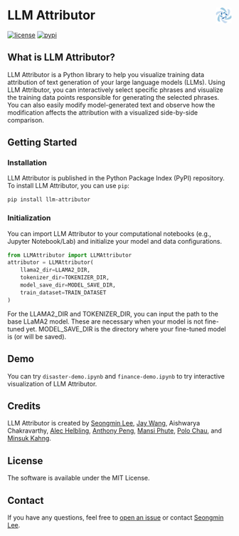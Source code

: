 # LLM Attributor <img align="right" src="./LLMAttributor/visualization/icons/logo_color.svg" height="35"></img>


[![license](https://img.shields.io/badge/License-MIT-success)]()
[![pypi](https://img.shields.io/pypi/v/wizmap?color=blue)](https://pypi.org/project/llm-attributor/)

## What is LLM Attributor?

LLM Attributor is a Python library to help you visualize training data attribution of text generation of your large language models (LLMs). Using LLM Attributor, you can interactively select specific phrases and visualize the training data points responsible for generating the selected phrases. You can also easily modify model-generated text and observe how the modification affects the attribution with a visualized side-by-side comparison.

## Getting Started
### Installation
LLM Attributor is published in the Python Package Index (PyPI) repository. To install LLM Attributor, you can use `pip`:

```bash
pip install llm-attributor
```

### Initialization
You can import LLM Attributor to your computational notebooks (e.g., Jupyter Notebook/Lab) and initialize your model and data configurations.
```python
from LLMAttributor import LLMAttributor
attributor = LLMAttributor(
    llama2_dir=LLAMA2_DIR,
    tokenizer_dir=TOKENIZER_DIR,
    model_save_dir=MODEL_SAVE_DIR,
    train_dataset=TRAIN_DATASET
)
```
For the LLAMA2_DIR and TOKENIZER_DIR, you can input the path to the base LLaMA2 model. These are necessary when your model is not fine-tuned yet. 
MODEL_SAVE_DIR is the directory where your fine-tuned model is (or will be saved).

## Demo
You can try `disaster-demo.ipynb` and `finance-demo.ipynb` to try interactive visualization of LLM Attributor.

## Credits
LLM Attributor is created by [Seongmin Lee](https://seongmin.xyz), [Jay Wang](https://zijie.wang), Aishwarya Chakravarthy, [Alec Helbling](https://alechelbling.com), [Anthony Peng](https://shengyun-peng.github.io), [Mansi Phute](https://mphute.github.io), [Polo Chau](https://poloclub.github.io/polochau/), and [Minsuk Kahng](https://minsuk.com).

## License
The software is available under the MIT License.

## Contact
If you have any questions, feel free to [open an issue](https://github.com/poloclub/LLM-Attribution/issues) or contact [Seongmin Lee](https://seongmin.xyz).